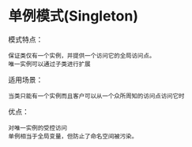 # 单例模式(Singleton)

模式特点：

    保证类仅有一个实例，并提供一个访问它的全局访问点。
    唯一实例可以通过子类进行扩展

适用场景：

    当类只能有一个实例而且客户可以从一个众所周知的访问点访问它时

优点：

    对唯一实例的受控访问
    单例相当于全局变量，但防止了命名空间被污染。
